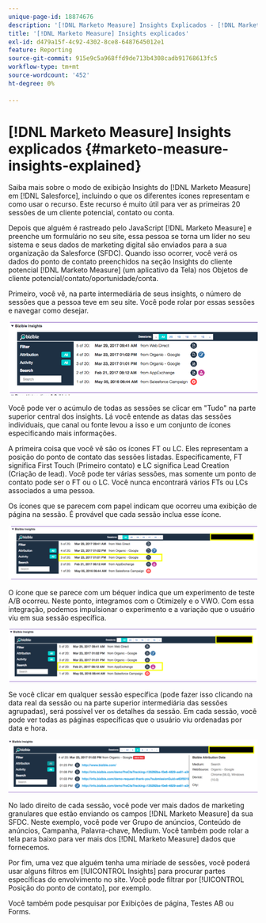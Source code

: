 ```yaml
---
unique-page-id: 18874676
description: '[!DNL Marketo Measure] Insights Explicados - [!DNL Marketo Measure]'
title: '[!DNL Marketo Measure] Insights explicados'
exl-id: d479a15f-4c92-4302-8ce8-6487645012e1
feature: Reporting
source-git-commit: 915e9c5a968ffd9de713b4308cadb91768613fc5
workflow-type: tm+mt
source-wordcount: '452'
ht-degree: 0%

---
```


# [!DNL Marketo Measure] Insights explicados {#marketo-measure-insights-explained}

Saiba mais sobre o modo de exibição Insights do [!DNL Marketo Measure] em [!DNL Salesforce], incluindo o que os diferentes ícones representam e como usar o recurso. Este recurso é muito útil para ver as primeiras 20 sessões de um cliente potencial, contato ou conta.

Depois que alguém é rastreado pelo JavaScript [!DNL Marketo Measure] e preenche um formulário no seu site, essa pessoa se torna um líder no seu sistema e seus dados de marketing digital são enviados para a sua organização da Salesforce (SFDC). Quando isso ocorrer, você verá os dados do ponto de contato preenchidos na seção Insights do cliente potencial [!DNL Marketo Measure] (um aplicativo da Tela) nos Objetos de cliente potencial/contato/oportunidade/conta.

Primeiro, você vê, na parte intermediária de seus insights, o número de sessões que a pessoa teve em seu site. Você pode rolar por essas sessões e navegar como desejar.

![](assets/1.png)

Você pode ver o acúmulo de todas as sessões se clicar em &quot;Tudo&quot; na parte superior central dos insights. Lá você entende as datas das sessões individuais, que canal ou fonte levou a isso e um conjunto de ícones especificando mais informações.

A primeira coisa que você vê são os ícones FT ou LC. Eles representam a posição do ponto de contato das sessões listadas. Especificamente, FT significa First Touch (Primeiro contato) e LC significa Lead Creation (Criação de lead). Você pode ter várias sessões, mas somente um ponto de contato pode ser o FT ou o LC. Você nunca encontrará vários FTs ou LCs associados a uma pessoa.

Os ícones que se parecem com papel indicam que ocorreu uma exibição de página na sessão. É provável que cada sessão inclua esse ícone.

![](assets/2.png)

O ícone que se parece com um béquer indica que um experimento de teste A/B ocorreu. Neste ponto, integramos com o Otimizely e o VWO. Com essa integração, podemos impulsionar o experimento e a variação que o usuário viu em sua sessão específica.

![](assets/3.png)

Se você clicar em qualquer sessão específica (pode fazer isso clicando na data real da sessão ou na parte superior intermediária das sessões agrupadas), será possível ver os detalhes da sessão. Em cada sessão, você pode ver todas as páginas específicas que o usuário viu ordenadas por data e hora.

![](assets/4.png)

No lado direito de cada sessão, você pode ver mais dados de marketing granulares que estão enviando os campos [!DNL Marketo Measure] da sua SFDC. Neste exemplo, você pode ver Grupo de anúncios, Conteúdo de anúncios, Campanha, Palavra-chave, Medium. Você também pode rolar a tela para baixo para ver mais dos [!DNL Marketo Measure] dados que fornecemos.

Por fim, uma vez que alguém tenha uma miríade de sessões, você poderá usar alguns filtros em [!UICONTROL Insights] para procurar partes específicas do envolvimento no site. Você pode filtrar por [!UICONTROL Posição do ponto de contato], por exemplo.

Você também pode pesquisar por Exibições de página, Testes AB ou Forms.
